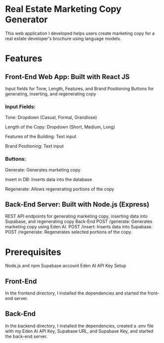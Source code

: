 # Real Estate Marketing Copy Generator

This web application I developed helps users create marketing copy for a real estate developer's brochure using language models.

# Features

## Front-End Web App: Built with React JS
Input fields for Tone, Length, Features, and Brand Positioning
Buttons for generating, inserting, and regenerating copy

### Input Fields:

Tone: Dropdown (Casual, Formal, Grandiose)

Length of the Copy: Dropdown (Short, Medium, Long)

Features of the Building: Text input

Brand Positioning: Text input

### Buttons:
Generate: Generates marketing copy

Insert in DB: Inserts data into the database

Regenerate: Allows regenerating portions of the copy



## Back-End Server: Built with Node.js (Express)
REST API endpoints for generating marketing copy, inserting data into Supabase, and regenerating copy
Back-End
POST /generate: Generates marketing copy using Eden AI.
POST /insert: Inserts data into Supabase.
POST /regenerate: Regenerates selected portions of the copy.


# Prerequisites
Node.js and npm
Supabase account
Eden AI API Key
Setup

## Front-End
In the frontend directory, I installed the dependencies and started the front-end server.

## Back-End
In the backend directory, I installed the dependencies, created a .env file with my Eden AI API Key, Supabase URL, and Supabase Key, and started the back-end server.

